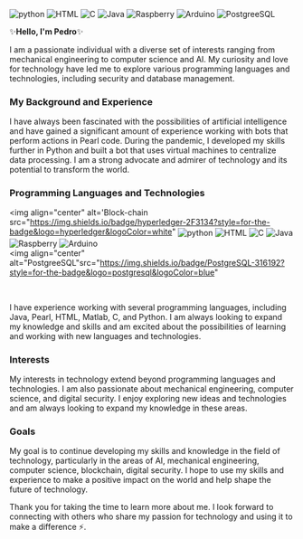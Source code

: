 <div><br>
  <img align="center" alt="python" src="https://img.shields.io/badge/Python-3776AB?style=for-the-badge&logo=python&logoColor=white" />
  <img align="center" alt="HTML" src="https://img.shields.io/badge/HTML-239120?style=for-the-badge&logo=html5&logoColor=green" />
  <img align="center" alt="C" src="https://img.shields.io/badge/C-00599C?style=for-the-badge&logo=c&logoColor=black">
  <img align="center" alt="Java" src="https://img.shields.io/badge/Java-ED8B00?style=for-the-badge&logo=openjdk&logoColor=yellow" />
  <img align="center" alt="Raspberry" src="https://img.shields.io/badge/Raspberry%20Pi-A22846?style=for-the-badge&logo=Raspberry%20Pi&logoColor=magenta" />
  <img align="center" alt="Arduino" src="https://img.shields.io/badge/Arduino-00979D?style=for-the-badge&logo=Arduino&logoColor=white" />  
  <img align="center" alt="PostgreeSQL"src="https://img.shields.io/badge/PostgreSQL-316192?style=for-the-badge&logo=postgresql&logoColor=blue"
</div><br/>




✨<b>Hello, I'm Pedro</b>✨

I am a passionate individual with a diverse set of interests ranging from mechanical engineering to computer science and AI. My curiosity and love for technology have led me to explore various programming languages and technologies, including security and database management.

### My Background and Experience

I have always been fascinated with the possibilities of artificial intelligence and have gained a significant amount of experience working with bots that perform actions in Pearl code. During the pandemic, I developed my skills further in Python and built a bot that uses virtual machines to centralize data processing. I am a strong advocate and admirer of technology and its potential to transform the world.

### Programming Languages and Technologies
  
  <img align="center" alt='Block-chain src="https://img.shields.io/badge/hyperledger-2F3134?style=for-the-badge&logo=hyperledger&logoColor=white"
  <img align="center" alt="python" src="https://img.shields.io/badge/Python-3776AB?style=for-the-badge&logo=python&logoColor=white" />
  <img align="center" alt="HTML" src="https://img.shields.io/badge/HTML-239120?style=for-the-badge&logo=html5&logoColor=green" />
  <img align="center" alt="C" src="https://img.shields.io/badge/C-00599C?style=for-the-badge&logo=c&logoColor=black">
  <img align="center" alt="Java" src="https://img.shields.io/badge/Java-ED8B00?style=for-the-badge&logo=openjdk&logoColor=yellow" />
  <img align="center" alt="Raspberry" src="https://img.shields.io/badge/Raspberry%20Pi-A22846?style=for-the-badge&logo=Raspberry%20Pi&logoColor=magenta" />
  <img align="center" alt="Arduino" src="https://img.shields.io/badge/Arduino-00979D?style=for-the-badge&logo=Arduino&logoColor=white" />  
  <img align="center" alt="PostgreeSQL"src="https://img.shields.io/badge/PostgreSQL-316192?style=for-the-badge&logo=postgresql&logoColor=blue"
</div><br/>

I have experience working with several programming languages, including Java, Pearl, HTML, Matlab, C, and Python. I am always looking to expand my knowledge and skills and am excited about the possibilities of learning and working with new languages and technologies.

### Interests

My interests in technology extend beyond programming languages and technologies. I am also passionate about mechanical engineering, computer science, and digital security. I enjoy exploring new ideas and technologies and am always looking to expand my knowledge in these areas.

### Goals

My goal is to continue developing my skills and knowledge in the field of technology, particularly in the areas of AI, mechanical engineering, computer science, blockchain, digital security. I hope to use my skills and experience to make a positive impact on the world and help shape the future of technology.

Thank you for taking the time to learn more about me. I look forward to connecting with others who share my passion for technology and using it to make a difference ⚡.
